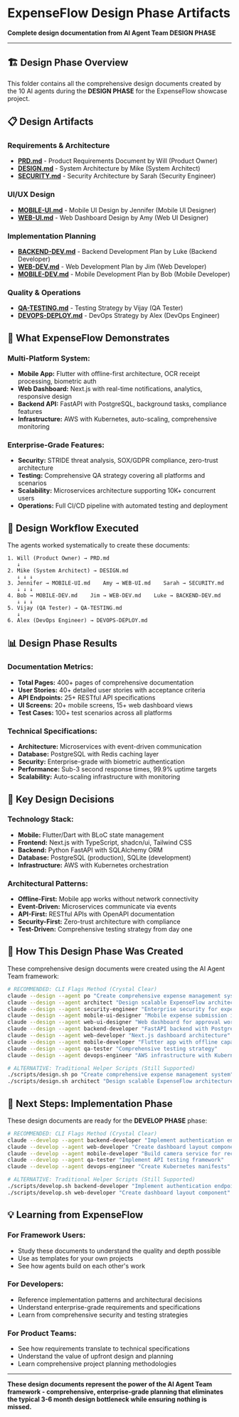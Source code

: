 # ExpenseFlow Design Phase Artifacts

**Complete design documentation from AI Agent Team DESIGN PHASE**

---

## 🏗️ **Design Phase Overview**

This folder contains all the comprehensive design documents created by the 10 AI agents during the **DESIGN PHASE** for the ExpenseFlow showcase project.

## 📋 **Design Artifacts**

### **Requirements & Architecture**
- **[PRD.md](PRD.md)** - Product Requirements Document by Will (Product Owner)
- **[DESIGN.md](DESIGN.md)** - System Architecture by Mike (System Architect)
- **[SECURITY.md](SECURITY.md)** - Security Architecture by Sarah (Security Engineer)

### **UI/UX Design**
- **[MOBILE-UI.md](MOBILE-UI.md)** - Mobile UI Design by Jennifer (Mobile UI Designer)
- **[WEB-UI.md](WEB-UI.md)** - Web Dashboard Design by Amy (Web UI Designer)

### **Implementation Planning**
- **[BACKEND-DEV.md](BACKEND-DEV.md)** - Backend Development Plan by Luke (Backend Developer)
- **[WEB-DEV.md](WEB-DEV.md)** - Web Development Plan by Jim (Web Developer)
- **[MOBILE-DEV.md](MOBILE-DEV.md)** - Mobile Development Plan by Bob (Mobile Developer)

### **Quality & Operations**
- **[QA-TESTING.md](QA-TESTING.md)** - Testing Strategy by Vijay (QA Tester)
- **[DEVOPS-DEPLOY.md](DEVOPS-DEPLOY.md)** - DevOps Strategy by Alex (DevOps Engineer)

## 🎯 **What ExpenseFlow Demonstrates**

### **Multi-Platform System:**
- **Mobile App:** Flutter with offline-first architecture, OCR receipt processing, biometric auth
- **Web Dashboard:** Next.js with real-time notifications, analytics, responsive design
- **Backend API:** FastAPI with PostgreSQL, background tasks, compliance features
- **Infrastructure:** AWS with Kubernetes, auto-scaling, comprehensive monitoring

### **Enterprise-Grade Features:**
- **Security:** STRIDE threat analysis, SOX/GDPR compliance, zero-trust architecture
- **Testing:** Comprehensive QA strategy covering all platforms and scenarios
- **Scalability:** Microservices architecture supporting 10K+ concurrent users
- **Operations:** Full CI/CD pipeline with automated testing and deployment

## 🔄 **Design Workflow Executed**

The agents worked systematically to create these documents:

```
1. Will (Product Owner) → PRD.md
   ↓
2. Mike (System Architect) → DESIGN.md
   ↓ ↓ ↓
3. Jennifer → MOBILE-UI.md    Amy → WEB-UI.md    Sarah → SECURITY.md
   ↓ ↓ ↓
4. Bob → MOBILE-DEV.md    Jim → WEB-DEV.md    Luke → BACKEND-DEV.md
   ↓ ↓ ↓
5. Vijay (QA Tester) → QA-TESTING.md
   ↓
6. Alex (DevOps Engineer) → DEVOPS-DEPLOY.md
```

## 📊 **Design Phase Results**

### **Documentation Metrics:**
- **Total Pages:** 400+ pages of comprehensive documentation
- **User Stories:** 40+ detailed user stories with acceptance criteria
- **API Endpoints:** 25+ RESTful API specifications
- **UI Screens:** 20+ mobile screens, 15+ web dashboard views
- **Test Cases:** 100+ test scenarios across all platforms

### **Technical Specifications:**
- **Architecture:** Microservices with event-driven communication
- **Database:** PostgreSQL with Redis caching layer
- **Security:** Enterprise-grade with biometric authentication
- **Performance:** Sub-3 second response times, 99.9% uptime targets
- **Scalability:** Auto-scaling infrastructure with monitoring

## 🎯 **Key Design Decisions**

### **Technology Stack:**
- **Mobile:** Flutter/Dart with BLoC state management
- **Frontend:** Next.js with TypeScript, shadcn/ui, Tailwind CSS
- **Backend:** Python FastAPI with SQLAlchemy ORM
- **Database:** PostgreSQL (production), SQLite (development)
- **Infrastructure:** AWS with Kubernetes orchestration

### **Architectural Patterns:**
- **Offline-First:** Mobile app works without network connectivity
- **Event-Driven:** Microservices communicate via events
- **API-First:** RESTful APIs with OpenAPI documentation
- **Security-First:** Zero-trust architecture with compliance
- **Test-Driven:** Comprehensive testing strategy from day one

## 🚀 **How This Design Phase Was Created**

These comprehensive design documents were created using the AI Agent Team framework:

```bash
# RECOMMENDED: CLI Flags Method (Crystal Clear)
claude --design --agent po "Create comprehensive expense management system"
claude --design --agent architect "Design scalable ExpenseFlow architecture"
claude --design --agent security-engineer "Enterprise security for expense management"
claude --design --agent mobile-ui-designer "Mobile expense submission interface"
claude --design --agent web-ui-designer "Web dashboard for approval workflows"
claude --design --agent backend-developer "FastAPI backend with PostgreSQL"
claude --design --agent web-developer "Next.js dashboard architecture"
claude --design --agent mobile-developer "Flutter app with offline capabilities"
claude --design --agent qa-tester "Comprehensive testing strategy"
claude --design --agent devops-engineer "AWS infrastructure with Kubernetes"

# ALTERNATIVE: Traditional Helper Scripts (Still Supported)
./scripts/design.sh po "Create comprehensive expense management system"
./scripts/design.sh architect "Design scalable ExpenseFlow architecture"
```

## 🚀 **Next Steps: Implementation Phase**

These design documents are ready for the **DEVELOP PHASE** phase:

```bash
# RECOMMENDED: CLI Flags Method (Crystal Clear)
claude --develop --agent backend-developer "Implement authentication endpoints"
claude --develop --agent web-developer "Create dashboard layout component"
claude --develop --agent mobile-developer "Build camera service for receipts"
claude --develop --agent qa-tester "Implement API testing framework"
claude --develop --agent devops-engineer "Create Kubernetes manifests"

# ALTERNATIVE: Traditional Helper Scripts (Still Supported)
./scripts/develop.sh backend-developer "Implement authentication endpoints"
./scripts/develop.sh web-developer "Create dashboard layout component"
```

## 💡 **Learning from ExpenseFlow**

### **For Framework Users:**
- Study these documents to understand the quality and depth possible
- Use as templates for your own projects
- See how agents build on each other's work

### **For Developers:**
- Reference implementation patterns and architectural decisions
- Understand enterprise-grade requirements and specifications
- Learn from comprehensive security and testing strategies

### **For Product Teams:**
- See how requirements translate to technical specifications
- Understand the value of upfront design and planning
- Learn comprehensive project planning methodologies

---

**These design documents represent the power of the AI Agent Team framework - comprehensive, enterprise-grade planning that eliminates the typical 3-6 month design bottleneck while ensuring nothing is missed.**